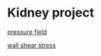 # Kidney project
  [pressure field](kidney/animation/AVF_pressure.gif)
  
  [wall shear stress](kidney/figure/wss.0482.png)


